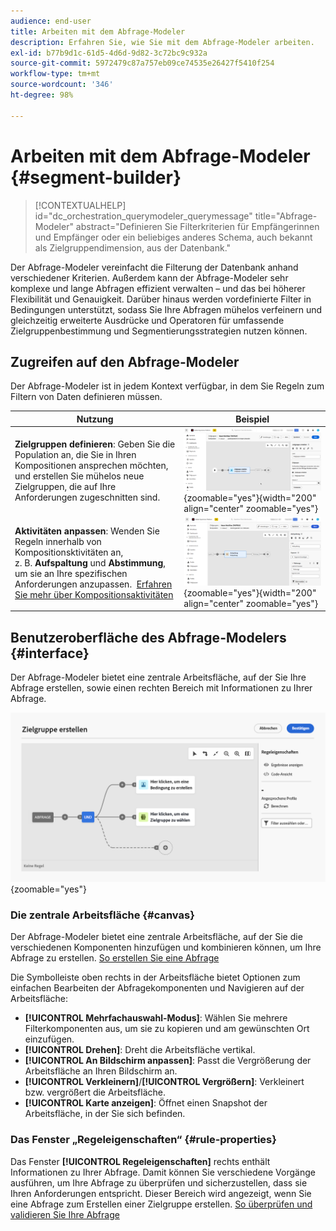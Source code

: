 ```yaml
---
audience: end-user
title: Arbeiten mit dem Abfrage-Modeler
description: Erfahren Sie, wie Sie mit dem Abfrage-Modeler arbeiten.
exl-id: b77b9d1c-61d5-4d6d-9d82-3c72bc9c932a
source-git-commit: 5972479c87a757eb09ce74535e26427f5410f254
workflow-type: tm+mt
source-wordcount: '346'
ht-degree: 98%

---
```


# Arbeiten mit dem Abfrage-Modeler {#segment-builder}

>[!CONTEXTUALHELP]
>id="dc_orchestration_querymodeler_querymessage"
>title="Abfrage-Modeler"
>abstract="Definieren Sie Filterkriterien für Empfängerinnen und Empfänger oder ein beliebiges anderes Schema, auch bekannt als Zielgruppendimension, aus der Datenbank."

Der Abfrage-Modeler vereinfacht die Filterung der Datenbank anhand verschiedener Kriterien. Außerdem kann der Abfrage-Modeler sehr komplexe und lange Abfragen effizient verwalten – und das bei höherer Flexibilität und Genauigkeit. Darüber hinaus werden vordefinierte Filter in Bedingungen unterstützt, sodass Sie Ihre Abfragen mühelos verfeinern und gleichzeitig erweiterte Ausdrücke und Operatoren für umfassende Zielgruppenbestimmung und Segmentierungsstrategien nutzen können.

## Zugreifen auf den Abfrage-Modeler

Der Abfrage-Modeler ist in jedem Kontext verfügbar, in dem Sie Regeln zum Filtern von Daten definieren müssen.

| Nutzung | Beispiel |
|  ---  |  ---  |
| **Zielgruppen definieren**: Geben Sie die Population an, die Sie in Ihren Kompositionen ansprechen möchten, und erstellen Sie mühelos neue Zielgruppen, die auf Ihre Anforderungen zugeschnitten sind.  | ![](assets/access-audience.png){zoomable="yes"}{width="200" align="center" zoomable="yes"} |
| **Aktivitäten anpassen**: Wenden Sie Regeln innerhalb von Kompositionsktivitäten an, z. B. **Aufspaltung** und **Abstimmung**, um sie an Ihre spezifischen Anforderungen anzupassen.  [Erfahren Sie mehr über Kompositionsaktivitäten](../compositions/activities/about-activities.md) | ![](assets/access-composition.png){zoomable="yes"}{width="200" align="center" zoomable="yes"} |

## Benutzeroberfläche des Abfrage-Modelers {#interface}

Der Abfrage-Modeler bietet eine zentrale Arbeitsfläche, auf der Sie Ihre Abfrage erstellen, sowie einen rechten Bereich mit Informationen zu Ihrer Abfrage.

![](assets/query-interface.png){zoomable="yes"}

### Die zentrale Arbeitsfläche {#canvas}

Der Abfrage-Modeler bietet eine zentrale Arbeitsfläche, auf der Sie die verschiedenen Komponenten hinzufügen und kombinieren können, um Ihre Abfrage zu erstellen. [So erstellen Sie eine Abfrage](build-query.md)

Die Symbolleiste oben rechts in der Arbeitsfläche bietet Optionen zum einfachen Bearbeiten der Abfragekomponenten und Navigieren auf der Arbeitsfläche:

* **[!UICONTROL Mehrfachauswahl-Modus]**: Wählen Sie mehrere Filterkomponenten aus, um sie zu kopieren und am gewünschten Ort einzufügen.
* **[!UICONTROL Drehen]**: Dreht die Arbeitsfläche vertikal.
* **[!UICONTROL An Bildschirm anpassen]**: Passt die Vergrößerung der Arbeitsfläche an Ihren Bildschirm an.
* **[!UICONTROL Verkleinern]**/**[!UICONTROL Vergrößern]**: Verkleinert bzw. vergrößert die Arbeitsfläche.
* **[!UICONTROL Karte anzeigen]**: Öffnet einen Snapshot der Arbeitsfläche, in der Sie sich befinden.

### Das Fenster „Regeleigenschaften“ {#rule-properties}

Das Fenster **[!UICONTROL Regeleigenschaften]** rechts enthält Informationen zu Ihrer Abfrage. Damit können Sie verschiedene Vorgänge ausführen, um Ihre Abfrage zu überprüfen und sicherzustellen, dass sie Ihren Anforderungen entspricht. Dieser Bereich wird angezeigt, wenn Sie eine Abfrage zum Erstellen einer Zielgruppe erstellen. [So überprüfen und validieren Sie Ihre Abfrage](build-query.md#check-and-validate-your-query)
